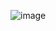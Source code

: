![image](https://github.com/PutriDwinatryska/Praktikum-Pengujian-perangkat-Lunak-/assets/90408123/fe578792-7704-41f0-8e05-e6816ca1970a)

